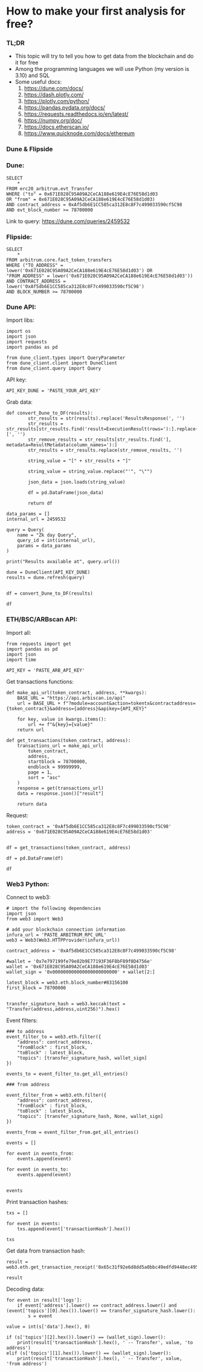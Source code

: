 # How to make your first analysis for free?


### TL;DR

- This topic will try to tell you how to get data from the blockchain and do it for free
- Among the programming languages we will use Python (my version is 3.10) and SQL
- Some useful docs:
  1. https://dune.com/docs/
  2. https://dash.plotly.com/
  3. https://plotly.com/python/
  4. https://pandas.pydata.org/docs/
  5. https://requests.readthedocs.io/en/latest/
  6. https://numpy.org/doc/
  7. https://docs.etherscan.io/
  8. https://www.quicknode.com/docs/ethereum


### Dune & Flipside

### Dune:

```basg
SELECT
    *
FROM erc20_arbitrum.evt_Transfer
WHERE ("to" = 0x671E028C95A09A2CeCA188e619E4cE76E58d1d03
OR "from" = 0x671E028C95A09A2CeCA188e619E4cE76E58d1d03)
AND contract_address = 0xAf5db6E1CC585ca312E8c8F7c499033590cf5C98
AND evt_block_number >= 78700000
```

Link to query: https://dune.com/queries/2459532

### Flipside:

```basg
SELECT
    *
FROM arbitrum.core.fact_token_transfers
WHERE ("TO_ADDRESS" = lower('0x671E028C95A09A2CeCA188e619E4cE76E58d1d03') OR 
"FROM_ADDRESS" = lower('0x671E028C95A09A2CeCA188e619E4cE76E58d1d03'))
AND CONTRACT_ADDRESS = lower('0xAf5db6E1CC585ca312E8c8F7c499033590cf5C98')
AND BLOCK_NUMBER >= 78700000
```



### Dune API:

Import libs:

```basg
import os
import json
import requests
import pandas as pd

from dune_client.types import QueryParameter
from dune_client.client import DuneClient
from dune_client.query import Query
```

API key:

```basg
API_KEY_DUNE = 'PASTE_YOUR_API_KEY'
```

Grab data:

```basg
def convert_Dune_to_DF(results):
        str_results = str(results).replace('ResultsResponse(', '')
        str_results = str_results[str_results.find('result=ExecutionResult(rows='):].replace('result=ExecutionResult(rows=[', '')
        str_remove_results = str_results[str_results.find('], metadata=ResultMetadata(column_names='):]
        str_results = str_results.replace(str_remove_results, '')
        
        string_value = "[" + str_results + "]"
        
        string_value = string_value.replace("'", "\"")
        
        json_data = json.loads(string_value)
        
        df = pd.DataFrame(json_data)

        return df

data_params = []
internal_url = 2459532

query = Query(
    name = "Zk day Query",
    query_id = int(internal_url),
    params = data_params
)

print("Results available at", query.url())

dune = DuneClient(API_KEY_DUNE)
results = dune.refresh(query)


df = convert_Dune_to_DF(results)

df
```


### ETH/BSC/ARBscan API:

Import all:

```basg
from requests import get
import pandas as pd
import json
import time

API_KEY = 'PASTE_ARB_API_KEY'
```


Get transactions functions:

```basg
def make_api_url(token_contract, address, **kwargs):
    BASE_URL = "https://api.arbiscan.io/api"
    url = BASE_URL + f"?module=account&action=tokentx&contractaddress={token_contract}&address={address}&apikey={API_KEY}"

    for key, value in kwargs.items():
        url += f"&{key}={value}"
    return url

def get_transactions(token_contract, address):
    transactions_url = make_api_url(
        token_contract,
        address, 
        startblock = 78700000, 
        endblock = 99999999, 
        page = 1,
        sort = "asc"
    )
    response = get(transactions_url)
    data = response.json()["result"]

    return data
```

Request:

```basg
token_contract = '0xAf5db6E1CC585ca312E8c8F7c499033590cf5C98'
address = '0x671E028C95A09A2CeCA188e619E4cE76E58d1d03'


df = get_transactions(token_contract, address)

df = pd.DataFrame(df)

df
```


### Web3 Python:


Connect to web3:

```basg
# import the following dependencies
import json
from web3 import Web3

# add your blockchain connection information
infura_url = 'PASTE_ARBITRUM_RPC_URL'
web3 = Web3(Web3.HTTPProvider(infura_url))

contract_address = '0xAf5db6E1CC585ca312E8c8F7c499033590cf5C98'

#wallet = '0x7e797199fe79e82b9E77193F36F8bF89f0D4756e'
wallet = '0x671E028C95A09A2CeCA188e619E4cE76E58d1d03'
wallet_sign = '0x000000000000000000000000' + wallet[2:]

latest_block = web3.eth.block_number#83156100
first_block = 78700000


transfer_signature_hash = web3.keccak(text = "Transfer(address,address,uint256)").hex()
```

Event filters:

```basg
### to address
event_filter_to = web3.eth.filter({
    "address": contract_address,
    "fromBlock" : first_block,
    "toBlock" : latest_block,
    "topics": [transfer_signature_hash, wallet_sign]
})

events_to = event_filter_to.get_all_entries()

### from address

event_filter_from = web3.eth.filter({
    "address": contract_address,
    "fromBlock" : first_block,
    "toBlock" : latest_block,
    "topics": [transfer_signature_hash, None, wallet_sign]
})

events_from = event_filter_from.get_all_entries()

events = []

for event in events_from:
    events.append(event)

for event in events_to:
    events.append(event)

    
events
```


Print transaction hashes:

```basg
txs = []

for event in events:
    txs.append(event['transactionHash'].hex())
    
txs
```
Get data from transaction hash:

```basg
result = web3.eth.get_transaction_receipt('0x65c31f92e6d8dd5a0bbc49edfd9448ec495cb0e6b47db8e3763b49a8744591d6')
    
result
```

Decoding data:

```basg
for event in result['logs']:
    if event['address'].lower() == contract_address.lower() and (event['topics'][0].hex()).lower() == transfer_signature_hash.lower():
        s = event
        
value = int(s['data'].hex(), 0)

if (s['topics'][2].hex()).lower() == (wallet_sign).lower():
    print(result['transactionHash'].hex(), ' -- Transfer', value, 'to address')
elif (s['topics'][1].hex()).lower() == (wallet_sign).lower():
    print(result['transactionHash'].hex(), ' -- Transfer', value, 'from address')
```
